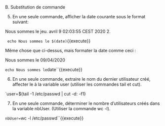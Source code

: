 B.	Substitution de commande


5.	En une seule commande, afficher la date courante sous le format suivant:

Nous sommes le jeu. avril 9 02:03:55 CEST 2020 2.

` echo Nous sommes le $(date)`{{execute}}

Même chose que ci-dessus, mais formater la date comme ceci :

Nous sommes le 09/04/2020 

` echo Nous sommes le `date``{{execute}}

6.	En une seule commande, extraire le nom du dernier utilisateur créé, affecter le à la variable user (utiliser les commandes tail et cut).

`user=$(tail -1 /etc/passwd | cut -d: -f1)

7.	En une seule commande, déterminer le nombre d’utilisateurs créés dans la variable nbUser. (Utiliser la commande wc -l).

`nbUser=`wc -l /etc/passwd``{{execute}}
